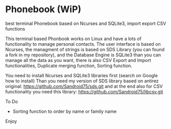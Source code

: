 # Phonebook (WiP)
best terminal Phonebook based on Ncurses and SQLite3, import export CSV functions

This terminal based Phonbook works on Linux and have a lots of functionality to manage personal contacts. The user interface is based on Ncurses, the managment of strings is based on SDS Library (you can found a fork in my repository), and the Database Engine is SQLite3 than you can manage all the data as you want, there is also CSV Export and Import functionalities, Duplicate merging function, Sorting function.

You need to install Ncurses and SQLite3 libraries first (search on Google how to install)
Than you need my version of SDS library based on antirez original: https://github.com/Sandroid75/sds.git
and at the end also for CSV functionality you need this library: https://github.com/Sandroid75/libcsv.git

To Do
- Sorting function to order by name or family name

Enjoy
